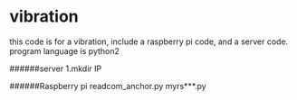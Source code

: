 # vibration
this code is for a vibration, include a raspberry pi code, and a server code. program language is python2

######server
1.mkdir IP


######Raspberry pi
readcom_anchor.py
myrs***.py
